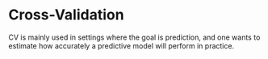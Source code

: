 # Cross-Validation
CV is mainly used in settings where the goal is prediction, and one wants to estimate how accurately a predictive model will perform in practice.
